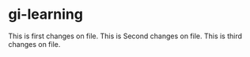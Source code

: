 # gi-learning

This is first changes on file.
This is Second changes on file.
This is third changes on file.
